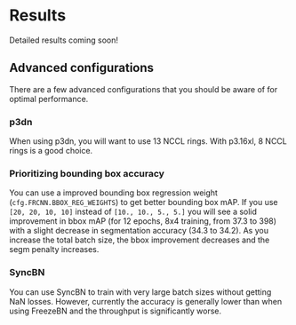 # Results

Detailed results coming soon!

## Advanced configurations

There are a few advanced configurations that you should be aware of for optimal performance.

### p3dn 

When using p3dn, you will want to use 13 NCCL rings. With p3.16xl, 8 NCCL rings is a good choice.

### Prioritizing bounding box accuracy

You can use a improved bounding box regression weight (`cfg.FRCNN.BBOX_REG_WEIGHTS`) to get better bounding box mAP. If you use `[20, 20, 10, 10]` instead of `[10., 10., 5., 5.]` you will see a solid improvement in bbox mAP (for 12 epochs, 8x4 training, from 37.3 to 398) with a slight decrease in segmentation accuracy (34.3 to 34.2). As you increase the total batch size, the bbox improvement decreases and the segm penalty increases.

### SyncBN

You can use SyncBN to train with very large batch sizes without getting NaN losses. However, currently the accuracy is generally lower than when using FreezeBN and the throughput is significantly worse.